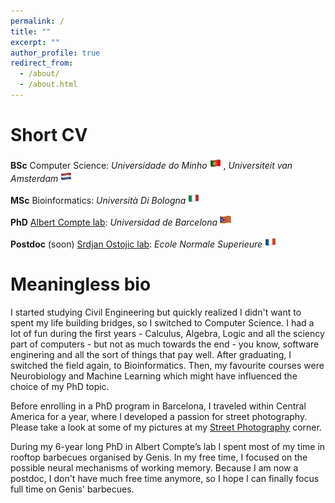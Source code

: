 ```yaml
---
permalink: /
title: ""
excerpt: ""
author_profile: true
redirect_from: 
  - /about/
  - /about.html
---
```

Short CV
======
**BSc** Computer Science: *Universidade do Minho* <img src="../images/pt.png" width="18" height="18" /> , *Universiteit van Amsterdam* <img src="../images/nl.png" width="18" height="18" /> 

**MSc** Bioinformatics: *Università Di Bologna* <img src="../images/it.png" width="18" height="18" /> 

**PhD** [Albert Compte lab](https://braincircuitsbehavior.org/people): *Universidad de Barcelona* <img src="../images/ca.png" width="18" height="18" /> 

**Postdoc** (soon) [Srdjan Ostojic lab](https://lnc2.dec.ens.fr/en/member/655/srdjan-ostojic): *Ecole Normale Superieure* <img src="../images/fr.png" width="18" height="18" /> 

Meaningless bio
======

I started studying Civil Engineering but quickly realized I didn't want to spent my life building bridges, so I switched to Computer Science. I had a lot of fun during the first years  - Calculus, Algebra, Logic and all the sciency part of computers - but not as much towards the end - you know, software enginering and all the sort of things that pay well. After graduating, I switched the field again, to Bioinformatics. Then, my favourite courses were Neurobiology and Machine Learning which might have influenced the choice of my PhD topic.

Before enrolling in a PhD program in Barcelona, I traveled within Central America for a year, where I developed a passion for street photography. Please take a look at some of my pictures at my [Street Photography](https://fuji360.tumblr.com/archive) corner. 

During my 6-year long PhD in Albert Compte’s lab I spent most of my time in rooftop barbecues organised by Genis. In my free time, I focused on the possible neural mechanisms of working memory. Because I am now a postdoc, I don't have much free time anymore, so I hope I can finally focus full time on Genis' barbecues.
